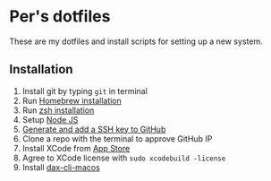 # Per's dotfiles
These are my dotfiles and install scripts for setting up a new system.

## Installation
1. Install git by typing `git` in terminal
1. Run [Homebrew installation](/homebrew)
1. Run [zsh installation](/zsh)
1. Setup [Node JS](/nodejs)
1. [Generate and add a SSH key to GitHub](https://docs.github.com/en/github/authenticating-to-github/connecting-to-github-with-ssh/generating-a-new-ssh-key-and-adding-it-to-the-ssh-agent)
1. Clone a repo with the terminal to approve GitHub IP
1. Install XCode from [App Store](https://apps.apple.com/us/app/xcode/id497799835?mt=12)
1. Agree to XCode license with `sudo xcodebuild -license`
1. Install [dax-cli-macos](https://github.com/bontouch/dax-cli-macos)
